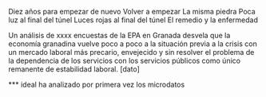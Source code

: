 Diez años para empezar de nuevo
Volver a empezar
La misma piedra
Poca luz al final del túnel
Luces rojas al final del túnel
El remedio y la enfermedad


Un análisis de xxxx encuestas de la EPA en Granada desvela que la economía granadina vuelve poco a poco a la situación previa a la crisis con un mercado laboral más precario, envejecido y sin resolver el problema de la dependencia de los servicios con los servicios públicos como único remanente de estabilidad laboral. [dato]





*** ideal ha analizado por primera vez los microdatos
